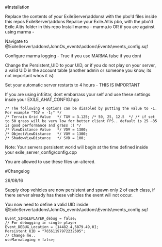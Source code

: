 #Installation

Replace the contents of your ExileServer\addons\ with the pbo'd files inside this repos ExileServer\addons
Repalce your Exile.Altis pbo, with the pbo'd Exile.Altis folder in this repo
Install marma - marma.io OR if you are against using marma -

Navigate to @ExileServer\addons\JohnOs_events\addons\Events\events_config.sqf

Configure marma logging - True if you use MARMA false if you dont

Change the Persistent_UID to your UID, or if you do not play on your server, a valid UID in the account table (another admin or someone you know, its not important whos it is)

Set your automatic server restarts to 4 hours - THIS IS IMPORTANT

If you are using infiStar, dont embarrass your self and use these settings insde your EXILE_AHAT_CONFIG.hpp

	/* The following 4 options can be disabled by putting the value to -1. For example "TGV = -1;" */
	/* Terrain Grid Value   */ TGV = 3.125;	/* 50, 25, 12.5  */	/* if set to 50 grass will be very low for better client FPS.. default is 25 ~35 is good performance and grass :) */
	/* ViewDistance Value   */ VDV = 1300;
	/* ObjectViewDistance   */ VOV = 1300;
	/* ShadowViewDistance   */ SVD = 100; 

Note: Your servers persistent world will begin at the time defined inside your exile_server_config\config.cpp

You are allowed to use these files un-altered. 

#Changelog

26/08/16

Supply drop vehicles are now persistent and spawn only 2 of each class, if there server already has these vehicles the event will not occur.

You now need to define a valid UID inside @ExileServer\addons\JohnOs_events\addons\Events\events_config.sqf

	Event_SINGLEPLAYER_debug = false; 													// For debugging in single player
	Event_DEBUG_Location = [14482.4,5879.49,0];
	Persistent_UID = "76561197972232595";												// Change me..
	useMarmaLoging = false; 

